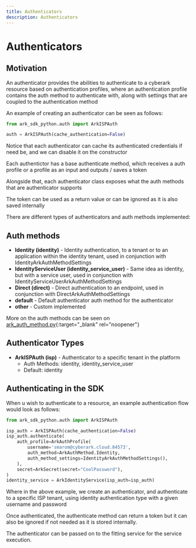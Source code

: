 ```yaml
---
title: Authenticators
description: Authenticators
---
```


# Authenticators

## Motivation
An authenticator provides the abilities to authenticate to a cyberark resource based on authentication profiles, where an authentication profile contains the auth method to authenticate with, along with settings that are coupled to the authentication method

An example of creating an authenticator can be seen as follows:

```python
from ark_sdk_python.auth import ArkISPAuth

auth = ArkISPAuth(cache_authentication=False)
```

Notice that each authenticator can cache its authenticated credentials if need be, and we can disable it on the constructor

Each authentictor has a base authenticate method, which receives a auth profile or a profile as an input and outputs / saves a token

Alongside that, each authenticator class exposes what the auth methods that are authenticator supports

The token can be used as a return value or can be ignored as it is also saved internally

There are different types of authenticators and auth methods implemented:

## Auth methods
- <b>Identity (identity)</b> - Identity authentication, to a tenant or to an application within the identity tenant, used in conjunction with IdentityArkAuthMethodSettings
- <b>IdentityServiceUser (identity_service_user)</b> - Same idea as identity, but with a service user, used in conjunction with IdentityServiceUserArkAuthMethodSettings
- <b>Direct (direct)</b> - Direct authentication to an endpoint, used in conjunction with DirectArkAuthMethodSettings
- <b>default</b> - Default authenticator auth method for the authenticator
- <b>other </b>- Custom implemented

More on the auth methods can be seen on [ark_auth_method.py](https://github.com/cyberark/ark-sdk-python/blob/master/ark_sdk_python/models/auth/ark_auth_method.py){:target="_blank" rel="noopener"}


## Authenticator Types
- <b>ArkISPAuth (isp)</b> - Authenticator to a specific tenant in the platform
    - Auth Methods: identity, identity_service_user
    - Default: identity

## Authenticating in the SDK
When u wish to authenticate to a resource, an example authentication flow would look as follows:

```python
from ark_sdk_python.auth import ArkISPAuth

isp_auth = ArkISPAuth(cache_authentication=False)
isp_auth.authenticate(
    auth_profile=ArkAuthProfile(
        username='smarom@cyberark.cloud.84573',
        auth_method=ArkAuthMethod.Identity,
        auth_method_settings=IdentityArkAuthMethodSettings(),
    ),
    secret=ArkSecret(secret="CoolPassword"),
)
identity_service = ArkIdentityService(isp_auth=isp_auth)
```

Where in the above example, we create an authenticator, and authenticate to a specific ISP tenant, using identity authentication type with a given username and password

Once authenticated, the authenticate method can return a token but it can also be ignored if not needed as it is stored internally.

The authenticator can be passed on to the fitting service for the service execution.
